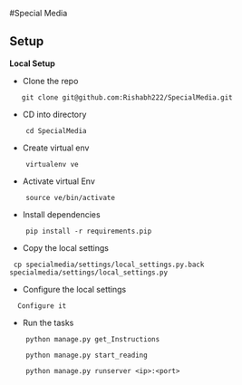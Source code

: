 #Special Media

Setup
----------
**Local Setup**

* Clone the repo
```
   git clone git@github.com:Rishabh222/SpecialMedia.git
```

* CD into directory
```
    cd SpecialMedia
```

* Create virtual env
```
    virtualenv ve
```

* Activate virtual Env
```
    source ve/bin/activate
```

* Install dependencies
```
    pip install -r requirements.pip
```

* Copy the local settings
```
 cp specialmedia/settings/local_settings.py.back specialmedia/settings/local_settings.py
```


* Configure the local settings
```
  Configure it
```

* Run the tasks
```
    python manage.py get_Instructions
```

```
    python manage.py start_reading
```

```
    python manage.py runserver <ip>:<port>
```

